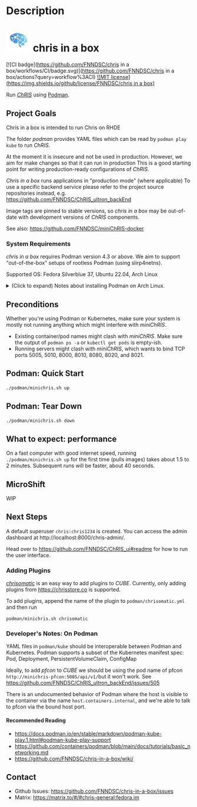 # Description
# ![ChRIS logo](https://raw.githubusercontent.com/FNNDSC/ChRIS_ultron_backEnd/master/docs/assets/logo_chris.png) chris in a box

[![CI badge](https://github.com/FNNDSC/chris in a box/workflows/CI/badge.svg)](https://github.com/FNNDSC/chris in a box/actions?query=workflow%3ACI)
[![MIT license](https://img.shields.io/github/license/FNNDSC/chris in a box)](LICENSE)

Run [_ChRIS_](https://chrisproject.org/) using [Podman](https://podman.io).

## Project Goals

Chris in a box is intended to run Chris on RHDE

The folder _podman_ provides YAML files which can be read by `podman play kube` to run _ChRIS_.


At the moment it is insecure and not be used in production. However, we aim for make changes so that it can run in production
This is a good starting point for writing production-ready configurations of _ChRIS_.

_Chris in a box_ runs applications in "production mode" (where applicable)
To use a specific backend service please refer to the project source repositories instead, e.g. https://github.com/FNNDSC/ChRIS_ultron_backEnd

Image tags are pinned to stable versions, so _chris in a box_ may be out-of-date with development versions of _ChRIS_ components.

See also: https://github.com/FNNDSC/miniChRIS-docker

### System Requirements

_chris in a box_ requires Podman version 4.3 or above.
We aim to support "out-of-the-box" setups of rootless Podman (using slirp4netns).

Supported OS: Fedora Silverblue 37, Ubuntu 22.04, Arch Linux

<details>
<summary>
(Click to expand) Notes about installing Podman on Arch Linux.
</summary>

On Arch Linux, please consult the wiki: https://wiki.archlinux.org/title/Podman

Here's what worked for me (possibly helpful, definitely outdated info)

```shell
sudo pacman -Syu podman
sudo usermod --add-subuids 100000-165535 --add-subgids 100000-165535 $USER
```

</details>

## Preconditions

Whether you're using Podman or Kubernetes, make sure your system is mostly not
running anything which might interfere with _miniChRIS_.

- Existing container/pod names might clash with _miniChRIS_.
  Make sure the output of `podman ps -a` or `kubectl get pods` is empty-ish.
- Running servers might clash with _miniChRIS_, which wants to bind TCP ports
  5005, 5010, 8000, 8010, 8080, 8020, and 8021.

## Podman: Quick Start

```bash
./podman/minichris.sh up
```

## Podman: Tear Down

```bash
./podman/minichris.sh down
```

## What to expect: performance

On a fast computer with good internet speed, running `./podman/minichris.sh up`
for the first time (pulls images) takes about 1.5 to 2 minutes.
Subsequent runs will be faster, about 40 seconds.

## MicroShift

WIP

## Next Steps

A default superuser `chris:chris1234` is created.
You can access the admin dashboard at
http://localhost:8000/chris-admin/.

Head over to https://github.com/FNNDSC/ChRIS_ui#readme
for how to run the user interface.

### Adding Plugins

[_chrisomatic_](https://github.com/FNNDSC/chrisomatic) is an easy way to
add plugins to _CUBE_. Currently, only adding plugins from https://chrisstore.co
is supported.

To add plugins, append the name of the plugin to `podman/chrisomatic.yml`
and then run

```shell
podman/minichris.sh chrisomatic
```

<!--
## ChRIS URLs

website        | URL
---------------|-----
ChRIS_ui       | http://localhost:8020/
ChRIS admin    | http://localhost:8000/chris-admin/
ChRIS_store_ui | http://localhost:8021/
Orthanc        | http://localhost:8042/
-->

<!--
### Add Plugins to CUBE

Plugins are added to _ChRIS_ via the Django admin dashboard.

https://github.com/FNNDSC/ChRIS_ultron_backEnd/wiki/%5BHOW-TO%5D-Register-a-plugin-via-Django-dashboard

Alternatively, plugins can be added declaratively.
A common use case would be to run locally built Python
[`chris_plugin`](https://github.com/FNNDSC/chris_plugin)-based
_ChRIS_ plugins. These can be added using `chrisomatic` by
listing their (docker) image tags. For example, if your local image
was built with the tag `localhost/myself/pl-workinprogress` by running

```shell
podman build -t localhost/myself/pl-workinprogress .
```

The bottom of your `podman/chrisomatic.yml` file should look like

```yaml
  plugins:
    - name: pl-dircopy
      version: 2.1.1
    - name: pl-tsdircopy
      version: 1.2.1
    - name: pl-topologicalcopy
      version: 0.2
    - name: pl-simpledsapp
      version: 2.1.0
    - localhost/myself/pl-workinprogress
```

After modifying `chrisomatic.yml`, apply the changes by running `./chrisomatic.sh`

For details, see https://github.com/FNNDSC/chrisomatic#plugins-and-pipelines
-->

### Developer's Notes: On Podman

YAML files in `podman/kube` should be interoperable between Podman and Kubernetes.
Podman supports a subset of the Kubernetes manifest spec:
Pod, Deployment, PersistentVolumeClaim, ConfigMap

Ideally, to add _pfcon_ to _CUBE_ we should be using the pod name of pfcon
`http://minichris-pfcon:5005/api/v1/`but it won't work.
See https://github.com/FNNDSC/ChRIS_ultron_backEnd/issues/505

There is an undocumented behavior of Podman where the host is visible to the container
via the name `host.containers.internal`, and we're able to talk to pfcon via the bound
host port.

#### Recommended Reading

- https://docs.podman.io/en/stable/markdown/podman-kube-play.1.html#podman-kube-play-support
- https://github.com/containers/podman/blob/main/docs/tutorials/basic_networking.md
- https://github.com/FNNDSC/chris-in-a-box/wiki/

## Contact

- Github Issues: https://github.com/FNNDSC/chris-in-a-box/issues
- Matrix: https://matrix.to/#/#chris-general:fedora.im




